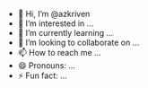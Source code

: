 - 👋 Hi, I’m @azkriven
- 👀 I’m interested in ...
- 🌱 I’m currently learning ...
- 💞️ I’m looking to collaborate on ...
- 📫 How to reach me ...
- 😄 Pronouns: ...
- ⚡ Fun fact: ...

<!---
azkriven/azkriven is a ✨ special ✨ repository because its `README.md` (this file) appears on your GitHub profile.
You can click the Preview link to take a look at your changes.
--->
